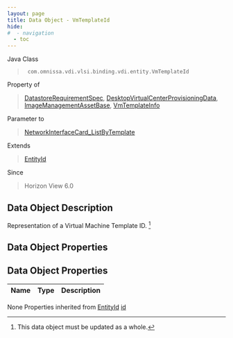 ```yaml
---
layout: page
title: Data Object - VmTemplateId
hide:
#  - navigation
  - toc
---
```








Java Class
> ` com.omnissa.vdi.vlsi.binding.vdi.entity.VmTemplateId`

Property of
> [DatastoreRequirementSpec](vdi.utils.virtualcenter.Datastore.DatastoreRequirementSpec.md#field_detail), [DesktopVirtualCenterProvisioningData](vdi.resources.Desktop.VirtualCenterProvisioningData.md#field_detail), [ImageManagementAssetBase](vdi.utils.imagemanagement.ImageManagementAsset.ImageManagementAssetBase.md#field_detail), [VmTemplateInfo](vdi.utils.virtualcenter.VmTemplate.VmTemplateInfo.md#field_detail)

Parameter to
> [NetworkInterfaceCard_ListByTemplate](vdi.utils.virtualcenter.NetworkInterfaceCard.md#listByTemplate)

Extends
> [EntityId](vdi.EntityId.md)

Since
> Horizon View 6.0


## Data Object Description

Representation of a Virtual Machine Template ID.
 [^167]



## Data Object Properties

## Data Object Properties

 Name | Type | Description
:---|:---:|:---
None
Properties inherited from [EntityId](vdi.EntityId.md)
[id](vdi.EntityId.md#id)


 


[^167]: This data object must be updated as a whole.